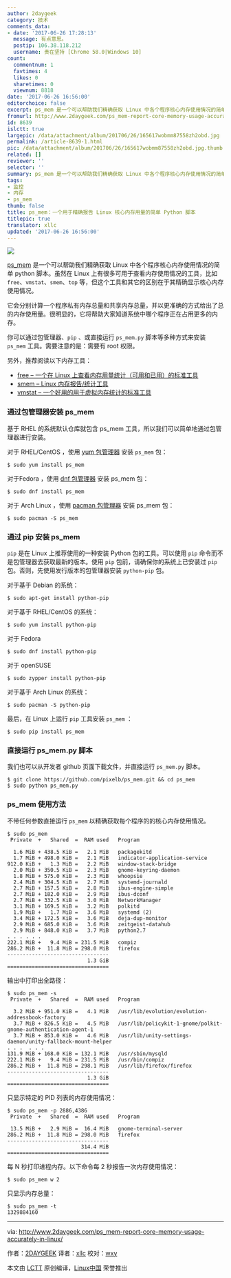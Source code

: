 ```yaml
---
author: 2daygeek
category: 技术
comments_data:
- date: '2017-06-26 17:28:13'
  message: 有点意思。
  postip: 106.38.118.212
  username: 贵在坚持 [Chrome 58.0|Windows 10]
count:
  commentnum: 1
  favtimes: 4
  likes: 0
  sharetimes: 0
  viewnum: 8818
date: '2017-06-26 16:56:00'
editorchoice: false
excerpt: ps_mem 是一个可以帮助我们精确获取 Linux 中各个程序核心内存使用情况的简单 python 脚本。这个工具和其它的区别在于其精确显示核心内存使用情况。
fromurl: http://www.2daygeek.com/ps_mem-report-core-memory-usage-accurately-in-linux/
id: 8639
islctt: true
largepic: /data/attachment/album/201706/26/165617wobmm87558zh2obd.jpg
permalink: /article-8639-1.html
pic: /data/attachment/album/201706/26/165617wobmm87558zh2obd.jpg.thumb.jpg
related: []
reviewer: ''
selector: ''
summary: ps_mem 是一个可以帮助我们精确获取 Linux 中各个程序核心内存使用情况的简单 python 脚本。这个工具和其它的区别在于其精确显示核心内存使用情况。
tags:
- 监控
- 内存
- ps_mem
thumb: false
title: ps_mem：一个用于精确报告 Linux 核心内存用量的简单 Python 脚本
titlepic: true
translator: xllc
updated: '2017-06-26 16:56:00'
---
```


![](/data/attachment/album/201706/26/165617wobmm87558zh2obd.jpg)


[ps\_mem](https://github.com/pixelb/ps_mem) 是一个可以帮助我们精确获取 Linux 中各个程序核心内存使用情况的简单 python 脚本。虽然在 Linux 上有很多可用于查看内存使用情况的工具，比如 `free`、`vmstat`、`smem`、`top` 等，但这个工具和其它的区别在于其精确显示核心内存使用情况。


它会分别计算一个程序私有内存总量和共享内存总量，并以更准确的方式给出了总的内存使用量。很明显的，它将帮助大家知道系统中哪个程序正在占用更多的内存。


你可以通过包管理器、`pip` 、或直接运行 `ps_mem.py` 脚本等多种方式来安装 `ps_mem` 工具。需要注意的是：需要有 root 权限。


另外，推荐阅读以下内存工具：


* [free – 一个在 Linux 上查看内存用量统计（可用和已用）的标准工具](http://www.2daygeek.com/free-command-to-check-memory-usage-statistics-in-linux/)
* [smem – Linux 内存报告/统计工具](http://www.2daygeek.com/smem-linux-memory-usage-statistics-reporting-tool/)
* [vmstat – 一个好用的用于虚拟内存统计的标准工具](http://www.2daygeek.com/linux-vmstat-command-examples-tool-report-virtual-memory-statistics/)


### 通过包管理器安装 ps\_mem


基于 RHEL 的系统默认仓库就包含 ps\_mem 工具，所以我们可以简单地通过包管理器进行安装。


对于 RHEL/CentOS ，使用 [yum 包管理器](http://www.2daygeek.com/yum-command-examples/) 安装 `ps_mem` 包：



```
$ sudo yum install ps_mem

```

对于Fedora ，使用 [dnf 包管理器](http://www.2daygeek.com/dnf-command-examples/) 安装 ps\_mem 包：



```
$ sudo dnf install ps_mem

```

对于 Arch Linux ，使用 [pacman 包管理器](http://www.2daygeek.com/pacman-command-examples/) 安装 ps\_mem 包：



```
$ sudo pacman -S ps_mem

```

### 通过 pip 安装 ps\_mem


`pip` 是在 Linux 上推荐使用的一种安装 Python 包的工具。可以使用 `pip` 命令而不是包管理器去获取最新的版本。使用 `pip` 包前，请确保你的系统上已安装过 `pip` 包。否则，先使用发行版本的包管理器安装 `python-pip` 包。


对于基于 Debian 的系统：



```
$ sudo apt-get install python-pip

```

对于基于 RHEL/CentOS 的系统：



```
$ sudo yum install python-pip

```

对于 Fedora



```
$ sudo dnf install python-pip

```

对于 openSUSE



```
$ sudo zypper install python-pip

```

对于基于 Arch Linux 的系统：



```
$ sudo pacman -S python-pip

```

最后，在 Linux 上运行 `pip` 工具安装 `ps_mem` ：



```
$ sudo pip install ps_mem

```

### 直接运行 ps\_mem.py 脚本


我们也可以从开发者 github 页面下载文件，并直接运行 `ps_mem.py` 脚本。



```
$ git clone https://github.com/pixelb/ps_mem.git && cd ps_mem
$ sudo python ps_mem.py

```

### ps\_mem 使用方法


不带任何参数直接运行 `ps_mem` 以精确获取每个程序的的核心内存使用情况。



```
$ sudo ps_mem
 Private  +   Shared  =  RAM used   Program

  1.6 MiB + 438.5 KiB =   2.1 MiB   packagekitd
  1.7 MiB + 498.0 KiB =   2.1 MiB   indicator-application-service
912.0 KiB +   1.3 MiB =   2.2 MiB   window-stack-bridge
  2.0 MiB + 350.5 KiB =   2.3 MiB   gnome-keyring-daemon
  1.8 MiB + 575.0 KiB =   2.3 MiB   whoopsie
  2.4 MiB + 304.5 KiB =   2.7 MiB   systemd-journald
  2.7 MiB + 157.5 KiB =   2.8 MiB   ibus-engine-simple
  2.7 MiB + 182.0 KiB =   2.9 MiB   ibus-dconf
  2.7 MiB + 332.5 KiB =   3.0 MiB   NetworkManager
  3.1 MiB + 169.5 KiB =   3.2 MiB   polkitd
  1.9 MiB +   1.7 MiB =   3.6 MiB   systemd (2)
  3.4 MiB + 172.5 KiB =   3.6 MiB   deja-dup-monitor
  2.9 MiB + 685.0 KiB =   3.6 MiB   zeitgeist-datahub
  2.9 MiB + 848.0 KiB =   3.7 MiB   python2.7
. . . . . .
222.1 MiB +   9.4 MiB = 231.5 MiB   compiz
286.2 MiB +  11.8 MiB = 298.0 MiB   firefox
---------------------------------
                          1.3 GiB
=================================

```

输出中打印出全路径：



```
$ sudo ps_mem -s
 Private  +   Shared  =  RAM used   Program

  3.2 MiB + 951.0 KiB =   4.1 MiB   /usr/lib/evolution/evolution-addressbook-factory
  3.7 MiB + 826.5 KiB =   4.5 MiB   /usr/lib/policykit-1-gnome/polkit-gnome-authentication-agent-1
  3.7 MiB + 853.0 KiB =   4.6 MiB   /usr/lib/unity-settings-daemon/unity-fallback-mount-helper
. . .  . . .
131.9 MiB + 168.0 KiB = 132.1 MiB   /usr/sbin/mysqld
222.1 MiB +   9.4 MiB = 231.5 MiB   /usr/bin/compiz
286.2 MiB +  11.8 MiB = 298.1 MiB   /usr/lib/firefox/firefox
---------------------------------
                          1.3 GiB
=================================

```

只显示特定的 PID 列表的内存使用情况：



```
$ sudo ps_mem -p 2886,4386
 Private  +   Shared  =  RAM used   Program

 13.5 MiB +   2.9 MiB =  16.4 MiB   gnome-terminal-server
286.2 MiB +  11.8 MiB = 298.0 MiB   firefox
---------------------------------
                        314.4 MiB
=================================

```

每 N 秒打印进程内存。以下命令每 2 秒报告一次内存使用情况：



```
$ sudo ps_mem w 2

```

只显示内存总量：



```
$ sudo ps_mem -t
1329884160

```



---


via: <http://www.2daygeek.com/ps_mem-report-core-memory-usage-accurately-in-linux/>


作者：[2DAYGEEK](http://www.2daygeek.com/author/2daygeek/) 译者：[xllc](https://github.com/xllc) 校对：[wxy](https://github.com/wxy)


本文由 [LCTT](https://github.com/LCTT/TranslateProject) 原创编译，[Linux中国](https://linux.cn/) 荣誉推出